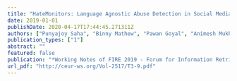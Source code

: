 ```yaml
---
title: "HateMonitors: Language Agnostic Abuse Detection in Social Media"
date: 2019-01-01
publishDate: 2020-04-17T17:44:45.271311Z
authors: ["Punyajoy Saha", "Binny Mathew", "Pawan Goyal", "Animesh Mukherjee"]
publication_types: ["1"]
abstract: ""
featured: false
publication: "*Working Notes of FIRE 2019 - Forum for Information Retrieval Evaluation, Kolkata, India, December 12-15, 2019*"
url_pdf: "http://ceur-ws.org/Vol-2517/T3-9.pdf"
---
```


